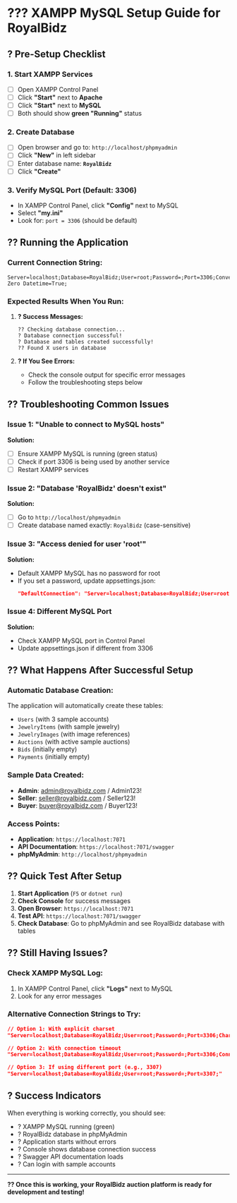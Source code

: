 # ??? XAMPP MySQL Setup Guide for RoyalBidz

## ? **Pre-Setup Checklist**

### 1. **Start XAMPP Services**
- [ ] Open XAMPP Control Panel
- [ ] Click **"Start"** next to **Apache**
- [ ] Click **"Start"** next to **MySQL**
- [ ] Both should show **green "Running"** status

### 2. **Create Database**
- [ ] Open browser and go to: `http://localhost/phpmyadmin`
- [ ] Click **"New"** in left sidebar
- [ ] Enter database name: **`RoyalBidz`**
- [ ] Click **"Create"**

### 3. **Verify MySQL Port (Default: 3306)**
- In XAMPP Control Panel, click **"Config"** next to MySQL
- Select **"my.ini"**
- Look for: `port = 3306` (should be default)

## ?? **Running the Application**

### Current Connection String:
```
Server=localhost;Database=RoyalBidz;User=root;Password=;Port=3306;Convert Zero Datetime=True;
```

### Expected Results When You Run:
1. **? Success Messages:**
   ```
   ?? Checking database connection...
   ? Database connection successful!
   ? Database and tables created successfully!
   ?? Found X users in database
   ```

2. **? If You See Errors:**
   - Check the console output for specific error messages
   - Follow the troubleshooting steps below

## ?? **Troubleshooting Common Issues**

### **Issue 1: "Unable to connect to MySQL hosts"**
**Solution:**
- [ ] Ensure XAMPP MySQL is running (green status)
- [ ] Check if port 3306 is being used by another service
- [ ] Restart XAMPP services

### **Issue 2: "Database 'RoyalBidz' doesn't exist"**
**Solution:**
- [ ] Go to `http://localhost/phpmyadmin`
- [ ] Create database named exactly: `RoyalBidz` (case-sensitive)

### **Issue 3: "Access denied for user 'root'"**
**Solution:**
- Default XAMPP MySQL has no password for root
- If you set a password, update appsettings.json:
  ```json
  "DefaultConnection": "Server=localhost;Database=RoyalBidz;User=root;Password=YOUR_PASSWORD;Port=3306;"
  ```

### **Issue 4: Different MySQL Port**
**Solution:**
- Check XAMPP MySQL port in Control Panel
- Update appsettings.json if different from 3306

## ?? **What Happens After Successful Setup**

### **Automatic Database Creation:**
The application will automatically create these tables:
- `Users` (with 3 sample accounts)
- `JewelryItems` (with sample jewelry)
- `JewelryImages` (with image references)
- `Auctions` (with active sample auctions)
- `Bids` (initially empty)
- `Payments` (initially empty)

### **Sample Data Created:**
- **Admin**: admin@royalbidz.com / Admin123!
- **Seller**: seller@royalbidz.com / Seller123!
- **Buyer**: buyer@royalbidz.com / Buyer123!

### **Access Points:**
- **Application**: `https://localhost:7071`
- **API Documentation**: `https://localhost:7071/swagger`
- **phpMyAdmin**: `http://localhost/phpmyadmin`

## ?? **Quick Test After Setup**

1. **Start Application** (`F5` or `dotnet run`)
2. **Check Console** for success messages
3. **Open Browser**: `https://localhost:7071`
4. **Test API**: `https://localhost:7071/swagger`
5. **Check Database**: Go to phpMyAdmin and see RoyalBidz database with tables

## ?? **Still Having Issues?**

### **Check XAMPP MySQL Log:**
1. In XAMPP Control Panel, click **"Logs"** next to MySQL
2. Look for any error messages

### **Alternative Connection Strings to Try:**
```json
// Option 1: With explicit charset
"Server=localhost;Database=RoyalBidz;User=root;Password=;Port=3306;CharSet=utf8mb4;"

// Option 2: With connection timeout
"Server=localhost;Database=RoyalBidz;User=root;Password=;Port=3306;Connection Timeout=30;"

// Option 3: If using different port (e.g., 3307)
"Server=localhost;Database=RoyalBidz;User=root;Password=;Port=3307;"
```

## ? **Success Indicators**

When everything is working correctly, you should see:
- ? XAMPP MySQL running (green)
- ? RoyalBidz database in phpMyAdmin
- ? Application starts without errors
- ? Console shows database connection success
- ? Swagger API documentation loads
- ? Can login with sample accounts

---

**?? Once this is working, your RoyalBidz auction platform is ready for development and testing!**